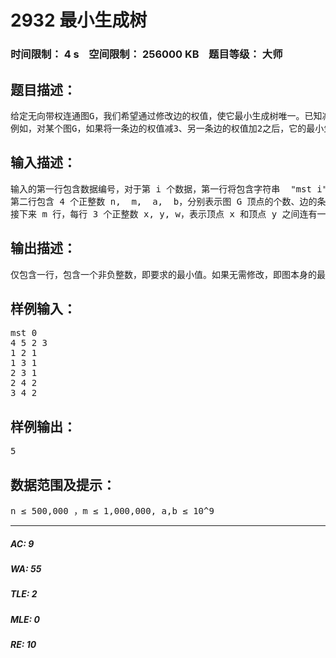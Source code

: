 # 2932 最小生成树   
### 时间限制： 4 s&nbsp;&nbsp;&nbsp;&nbsp;空间限制： 256000 KB&nbsp;&nbsp;&nbsp;&nbsp;题目等级： 大师  
## 题目描述：  

<pre>
给定无向带权连通图G，我们希望通过修改边的权值，使它最小生成树唯一。已知减小、增加一条边的权值的单位代价分别为a和b，且修改后的权值必须为非负整数。  
例如，对某个图G，如果将一条边的权值减3、另一条边的权值加2之后，它的最小生成树唯一，则此时的代价之和是3a+2b。试计算代价之和。
</pre>
  
  
## 输入描述：  

<pre>
输入的第一行包含数据编号，对于第 i 个数据，第一行将包含字符串  "mst i"。 
第二行包含 4 个正整数 n,  m,  a,  b，分别表示图 G 顶点的个数、边的条数， 以及对一条边的权值减 1、加 1 的代价。 
接下来 m 行，每行 3 个正整数 x, y, w，表示顶点 x 和顶点 y 之间连有一条初始权值为 w 的边。顶点由 1 至 n 编号。 
</pre>
  
  
## 输出描述：  

<pre>
仅包含一行，包含一个非负整数，即要求的最小值。如果无需修改，即图本身的最小生成树就是唯一的，则输出 0。 
</pre>
  
  
## 样例输入：  

<pre>
mst 0  
4 5 2 3  
1 2 1  
1 3 1  
2 3 1  
2 4 2  
3 4 2
</pre>
  
  
## 样例输出：  

<pre>
5
</pre>
  
  
## 数据范围及提示：  

<pre>
n ≤ 500,000 ，m ≤ 1,000,000, a,b ≤ 10^9
</pre>
  
  
***  

##### AC: 9  
##### WA: 55  
##### TLE: 2  
##### MLE: 0  
##### RE: 10  
